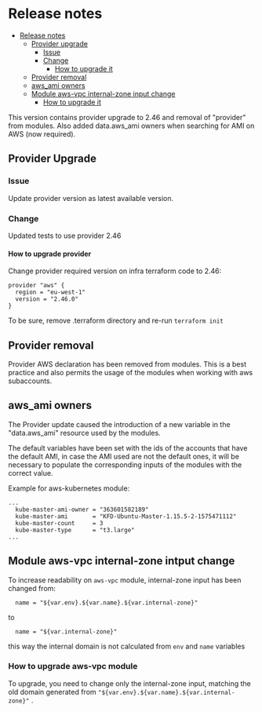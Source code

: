 # Release notes

- [Release notes](#release-notes)
  - [Provider upgrade](#provider-upgrade)
    - [Issue](#issue)
    - [Change](#change)
      - [How to upgrade it](#how-to-upgrade-provider)
  - [Provider removal](#provider-removal)
  - [aws_ami owners](#aws_ami-owners) 
  - [Module aws-vpc internal-zone input change](#module-aws-vpc-internal-zone-intput-change)
    - [How to upgrade it](#how-to-upgrade-aws-vpc-module)   

This version contains provider upgrade to 2.46 and removal of "provider" from modules. Also added data.aws_ami owners when searching for AMI on AWS (now required).

## Provider Upgrade

### Issue

Update provider version as latest available version.

### Change

Updated tests to use provider 2.46

#### How to upgrade provider

Change provider required version on infra terraform code to 2.46:

```hcl-terraform
provider "aws" {
  region = "eu-west-1"
  version = "2.46.0"
}
```

To be sure, remove .terraform directory and re-run `terraform init`


## Provider removal

Provider AWS declaration has been removed from modules. This is a best practice and also permits the usage of the modules when working with aws subaccounts.

## aws_ami owners

The Provider update caused the introduction of a new variable in the "data.aws_ami" resource used by the modules.
                  
The default variables have been set with the ids of the accounts that have the default AMI, in case the AMI used are not the default ones, it will be necessary to populate the corresponding inputs of the modules with the correct value.

Example for aws-kubernetes module:

```hcl-terraform
...
  kube-master-ami-owner = "363601582189"
  kube-master-ami       = "KFD-Ubuntu-Master-1.15.5-2-1575471112"
  kube-master-count     = 3
  kube-master-type      = "t3.large"
...
```

## Module aws-vpc internal-zone intput change

To increase readability on `aws-vpc` module, internal-zone input has been changed from:

```hcl-terraform
  name = "${var.env}.${var.name}.${var.internal-zone}"
```

to 

```hcl-terraform
  name = "${var.internal-zone}"
```

this way the internal domain is not calculated from `env` and `name` variables

### How to upgrade aws-vpc module 

To upgrade, you need to change only the internal-zone input, matching the old domain generated from `"${var.env}.${var.name}.${var.internal-zone}"` .

